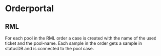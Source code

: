 # Orderportal

## RML

For each pool in the RML order a case is created with the name of the used ticket and the pool-name.
Each sample in the order gets a sample in statusDB and is connected to the pool case.
